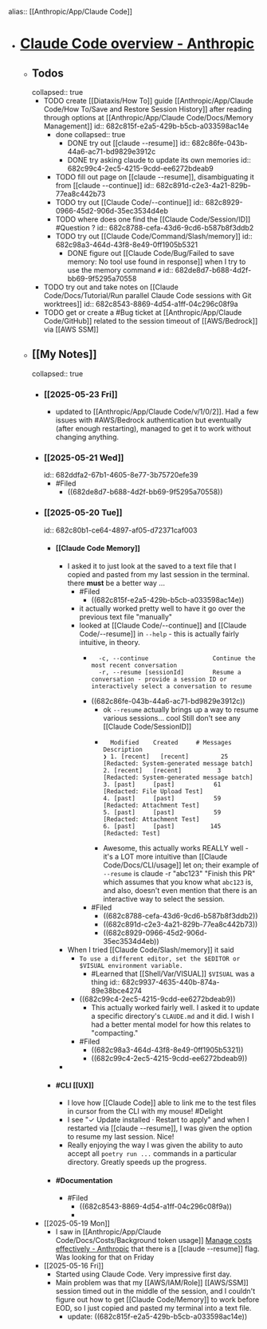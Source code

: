 alias:: [[Anthropic/App/Claude Code]]

- # [Claude Code overview - Anthropic](https://docs.anthropic.com/en/docs/claude-code/overview)
	- ## Todos
	  collapsed:: true
		- TODO create [[Diataxis/How To]] guide [[Anthropic/App/Claude Code/How To/Save and Restore Session History]] after reading through options at [[Anthropic/App/Claude Code/Docs/Memory Management]]
		  id:: 682c815f-e2a5-429b-b5cb-a033598ac14e
			- done
			  collapsed:: true
				- DONE try out [[claude --resume]]
				  id:: 682c86fe-043b-44a6-ac71-bd9829e3912c
				- DONE try asking claude to update its own memories
				  id:: 682c99c4-2ec5-4215-9cdd-ee6272bdeab9
			- TODO fill out page on [[claude --resume]], disambiguating it from [[claude --continue]]
			  id:: 682c891d-c2e3-4a21-829b-77ea8c442b73
			- TODO try out [[Claude Code/--continue]]
			  id:: 682c8929-0966-45d2-906d-35ec3534d4eb
			- TODO where does one find the [[Claude Code/Session/ID]] #Question ?
			  id:: 682c8788-cefa-43d6-9cd6-b587b8f3ddb2
			- TODO try out [[Claude Code/Command/Slash/memory]]
			  id:: 682c98a3-464d-43f8-8e49-0ff1905b5321
				- DONE figure out [[Claude Code/Bug/Failed to save memory: No tool use found in response]] when I try to use the memory command `#`
				  id:: 682de8d7-b688-4d2f-bb69-9f5295a70558
		- TODO try out and take notes on [[Claude Code/Docs/Tutorial/Run parallel Claude Code sessions with Git worktrees]]
		  id:: 682c8543-8869-4d54-a1ff-04c296c08f9a
		- TODO get or create a #Bug ticket at [[Anthropic/App/Claude Code/GitHub]] related to the session timeout of [[AWS/Bedrock]] via [[AWS SSM]]
	- ## [[My Notes]]
	  collapsed:: true
		- ### [[2025-05-23 Fri]]
			- updated to [[Anthropic/App/Claude Code/v/1/0/2]]. Had a few issues with #AWS/Bedrock authentication but eventually (after enough restarting), managed to get it to work without changing anything.
		- ### [[2025-05-21 Wed]]
		  id:: 682ddfa2-67b1-4605-8e77-3b75720efe39
			- #Filed
				- ((682de8d7-b688-4d2f-bb69-9f5295a70558))
		- ### [[2025-05-20 Tue]]
		  id:: 682c80b1-ce64-4897-af05-d72371caf003
			- #### [[Claude Code Memory]]
				- I asked it to just look at the  saved to a text file that I copied and pasted from my last session in the terminal. there **must** be a better way ...
					- #Filed
						- ((682c815f-e2a5-429b-b5cb-a033598ac14e))
					- it actually worked pretty well to have it go over the previous text file "manually"
					- looked at [[Claude Code/--continue]] and [[Claude Code/--resume]] in `--help` - this is actually fairly intuitive, in theory.
						- ```
						    -c, --continue                  Continue the most recent conversation
						    -r, --resume [sessionId]        Resume a conversation - provide a session ID or interactively select a conversation to resume
						  ```
						- ((682c86fe-043b-44a6-ac71-bd9829e3912c))
							- ok `--resume` actually brings up a way to resume various sessions... cool Still don't see any [[Claude Code/SessionID]]
							- ```
							    Modified    Created     # Messages   Description
							  ❯ 1. [recent]   [recent]         25     [Redacted: System-generated message batch]
							  2. [recent]   [recent]          3     [Redacted: System-generated message batch]
							  3. [past]     [past]           61     [Redacted: File Upload Test]
							  4. [past]     [past]           59     [Redacted: Attachment Test]
							  5. [past]     [past]           59     [Redacted: Attachment Test]
							  6. [past]     [past]          145     [Redacted: Test]
							  ```
							- Awesome, this actually works REALLY well - it's a LOT more intuitive than [[Claude Code/Docs/CLI/usage]] let on; their example of `--resume` is claude -r "abc123" "Finish this PR" which assumes that you know what `abc123` is, and also, doesn't even mention that there is an interactive way to select the session.
						- #Filed
							- ((682c8788-cefa-43d6-9cd6-b587b8f3ddb2))
							- ((682c891d-c2e3-4a21-829b-77ea8c442b73))
							- ((682c8929-0966-45d2-906d-35ec3534d4eb))
				- When I tried [[Claude Code/Slash/memory]] it said
					- `To use a different editor, set the $EDITOR or $VISUAL environment variable.`
						- #Learned that [[Shell/Var/VISUAL]] `$VISUAL` was a thing
						  id:: 682c9937-4635-440b-874a-89e38bce4274
					- ((682c99c4-2ec5-4215-9cdd-ee6272bdeab9))
						- This actually worked fairly well. I asked it to update a specific directory's `CLAUDE.md` and it did.  I wish I had a better mental model for how this relates to "compacting."
					- #Filed
						- ((682c98a3-464d-43f8-8e49-0ff1905b5321))
						- ((682c99c4-2ec5-4215-9cdd-ee6272bdeab9))
				-
			- #### #CLI [[UX]]
				- I love how [[Claude Code]] able to link me to the test files in cursor from the CLI with my mouse! #Delight
				- I see "✓ Update installed · Restart to apply" and when I restarted via [[claude --resume]], I was given the option to resume my last session. Nice!
				- Really enjoying the way I was given the ability to auto accept all `poetry run ...` commands in a particular directory. Greatly speeds up the progress.
			- #### #Documentation
				- #Filed
					- ((682c8543-8869-4d54-a1ff-04c296c08f9a))
					-
		- [[2025-05-19 Mon]]
			- I saw in [[Anthropic/App/Claude Code/Docs/Costs/Background token usage]] [Manage costs effectively - Anthropic](https://docs.anthropic.com/en/docs/claude-code/costs#background-token-usage) that there is a [[claude --resume]] flag. Was looking for that on Friday
		- [[2025-05-16 Fri]]
			- Started using Claude Code. Very impressive first day.
			- Main problem was that my [[AWS/IAM/Role]] [[AWS/SSM]] session timed out in the middle of the session, and I couldn't figure out how to get [[Claude Code/Memory]] to work before EOD, so I just copied and pasted my terminal into a text file.
				- update: ((682c815f-e2a5-429b-b5cb-a033598ac14e))